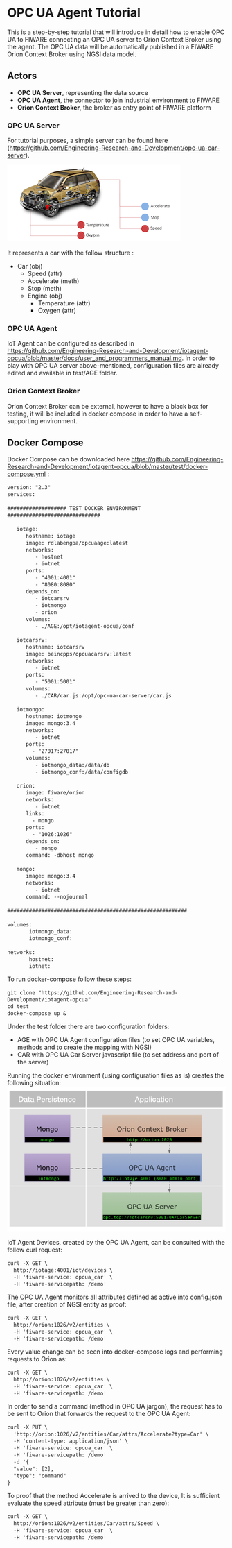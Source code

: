 # OPC UA Agent Tutorial
This is a step-by-step tutorial that will introduce in detail how to enable OPC UA to FIWARE connecting an OPC UA server to Orion Context Broker using the agent.
The OPC UA data will be automatically published in a FIWARE Orion Context Broker using NGSI data model.

## Actors
+ **OPC UA Server**, representing the data source 
+ **OPC UA Agent**, the connector to join industrial environment to FIWARE
+ **Orion Context Broker**, the broker as entry point of FIWARE platform
### OPC UA Server
For tutorial purposes, a simple server can be found here (https://github.com/Engineering-Research-and-Development/opc-ua-car-server).

![Car Schema](https://raw.githubusercontent.com/Engineering-Research-and-Development/opc-ua-car-server/master/img/car_schema.png)

It  represents a car with the follow structure :
+ Car (obj)
  + Speed (attr)
  + Accelerate (meth)
  + Stop (meth)
  + Engine (obj)
    + Temperature (attr)
    + Oxygen (attr)
    
### OPC UA Agent
IoT Agent can be configured as described in https://github.com/Engineering-Research-and-Development/iotagent-opcua/blob/master/docs/user_and_programmers_manual.md. In order to play with OPC UA server above-mentioned, configuration files are already edited and available in test/AGE folder.

### Orion Context Broker
Orion Context Broker can be external, however to have a black box for testing, it will be included in docker compose in order to have a self-supporting environment. 

## Docker Compose
Docker Compose can be downloaded here https://github.com/Engineering-Research-and-Development/iotagent-opcua/blob/master/test/docker-compose.yml :
```
version: "2.3"
services:

################### TEST DOCKER ENVIRONMENT ##############################
 
   iotage:
      hostname: iotage
      image: rdlabengpa/opcuaage:latest
      networks:
         - hostnet
         - iotnet
      ports:
         - "4001:4001"
         - "8080:8080"
      depends_on:
         - iotcarsrv
         - iotmongo
         - orion
      volumes:
         - ./AGE:/opt/iotagent-opcua/conf

   iotcarsrv:
      hostname: iotcarsrv
      image: beincpps/opcuacarsrv:latest
      networks:
         - iotnet
      ports:
         - "5001:5001"
      volumes:
         - ./CAR/car.js:/opt/opc-ua-car-server/car.js

   iotmongo:
      hostname: iotmongo
      image: mongo:3.4
      networks:
         - iotnet
      ports:
        - "27017:27017"
      volumes:
         - iotmongo_data:/data/db
         - iotmongo_conf:/data/configdb
         
   orion:
      image: fiware/orion
      networks:
         - iotnet
      links:
        - mongo
      ports:
        - "1026:1026"
      depends_on:
         - mongo
      command: -dbhost mongo      
    
   mongo:
      image: mongo:3.4
      networks:
         - iotnet
      command: --nojournal   

##########################################################

volumes:
       iotmongo_data:
       iotmongo_conf:

networks:
       hostnet:
       iotnet:
```
To run docker-compose follow these steps: 
```
git clone "https://github.com/Engineering-Research-and-Development/iotagent-opcua"
cd test
docker-compose up & 
```
Under the test folder there are two configuration folders:
* AGE with OPC UA Agent configuration files (to set OPC UA variables, methods and to create the mapping with NGSI)
* CAR with OPC UA Car Server javascript file (to set address and port of the server)

Running the docker environment (using configuration files as is) creates the following situation:
![Docker Containers Schema](https://raw.githubusercontent.com/Engineering-Research-and-Development/iotagent-opcua/master/docs/images/OPC%20UA%20Agent%20tutorial%20Containers.png)

IoT Agent Devices, created by the OPC UA Agent, can be consulted with the follow curl request:
```
curl -X GET \
  http://iotage:4001/iot/devices \
  -H 'fiware-service: opcua_car' \
  -H 'fiware-servicepath: /demo' 
```

The OPC UA Agent monitors all attributes defined as active into config.json file, after creation of NGSI entity as proof:
```
curl -X GET \
  http://orion:1026/v2/entities \
  -H 'fiware-service: opcua_car' \
  -H 'fiware-servicepath: /demo' 
```
Every value change can be seen into docker-compose logs and performing requests to Orion as:
```
curl -X GET \
  http://orion:1026/v2/entities \
  -H 'fiware-service: opcua_car' \
  -H 'fiware-servicepath: /demo' 
```
In order to send a command (method in OPC UA jargon), the request has to be sent to Orion that forwards the request to the OPC UA Agent:
```
curl -X PUT \
  'http://orion:1026/v2/entities/Car/attrs/Accelerate?type=Car' \
  -H 'content-type: application/json' \
  -H 'fiware-service: opcua_car' \
  -H 'fiware-servicepath: /demo' 
  -d '{
  "value": [2],
  "type": "command"
}
```
To proof that the method Accelerate is arrived to the device, It is sufficient evaluate the speed attribute (must be greater than zero):
```
curl -X GET \
  http://orion:1026/v2/entities/Car/attrs/Speed \
  -H 'fiware-service: opcua_car' \
  -H 'fiware-servicepath: /demo' 
```

